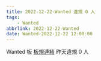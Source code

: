```yaml
---
title: 2022-12-22-Wanted 違規 0 人
tags:
    - Wanted
abbrlink: 2022-12-22-Wanted
date: Wanted-2022-12-22 12:00:00
---
```

Wanted 板 [板規連結](https://www.ptt.cc/bbs/Wanted/M.1608829773.A.D3B.html)
昨天違規 0 人
